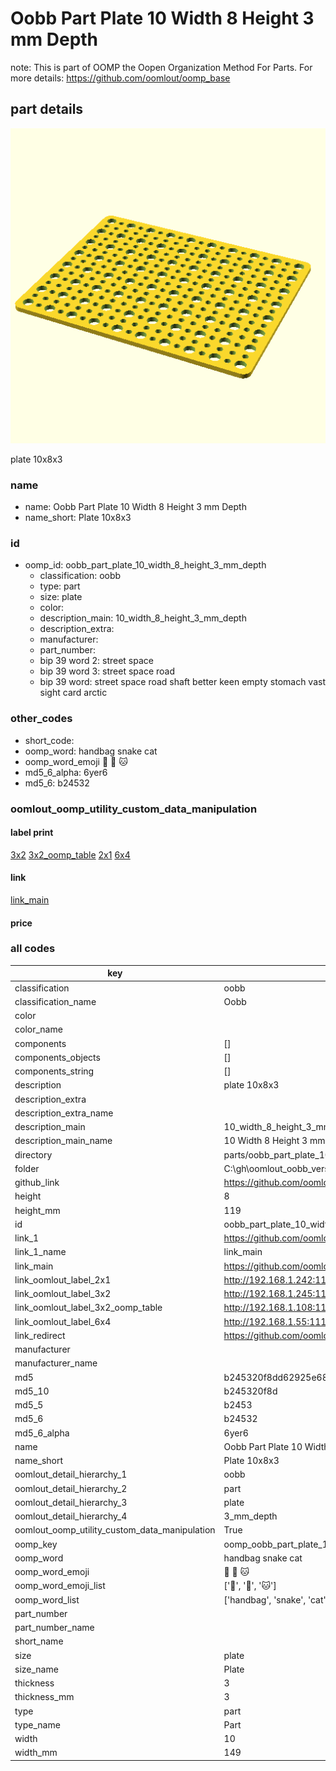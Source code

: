 # Oobb Part Plate 10 Width 8 Height 3 mm Depth  

note: This is part of OOMP the Oopen Organization Method For Parts. For more details: https://github.com/oomlout/oomp_base

##  part details
  

[![](3dpr.png)](3dpr.png)

plate 10x8x3



### name
* name: Oobb Part Plate 10 Width 8 Height 3 mm Depth
* name_short: Plate 10x8x3 
### id
* oomp_id: oobb_part_plate_10_width_8_height_3_mm_depth
  * classification: oobb
  * type: part
  * size: plate
  * color: 
  * description_main: 10_width_8_height_3_mm_depth
  * description_extra: 
  * manufacturer: 
  * part_number: 
  * bip 39 word 2: street space
  * bip 39 word 3: street space road
  * bip 39 word: street space road shaft better keen empty stomach vast sight card arctic

### other_codes
* short_code: 
* oomp_word: handbag snake cat
* oomp_word_emoji :handbag: :snake: :cat:
* md5_6_alpha: 6yer6
* md5_6: b24532






### oomlout_oomp_utility_custom_data_manipulation
#### label print
[3x2](http://192.168.1.245:1112/?label=oomp%206yer6)
[3x2_oomp_table](http://192.168.1.108:1112/?label=oomp%206yer6)
[2x1](http://192.168.1.242:1112/?label=oomp%206yer6)
[6x4](http://192.168.1.55:1112/?label=oomp%206yer6)    

#### link

[link_main](https://github.com/oomlout/oomlout_oobb_version_4_generated_parts/tree/main/navigation_oomp/oobb/part/plate/10_width_8_height_3_mm_depth/part)                              

#### price







### all codes 
| key | value |  
| --- | --- |  
| classification | oobb |  
| classification_name | Oobb |  
| color |  |  
| color_name |  |  
| components | [] |  
| components_objects | [] |  
| components_string | [] |  
| description | plate 10x8x3 |  
| description_extra |  |  
| description_extra_name |  |  
| description_main | 10_width_8_height_3_mm_depth |  
| description_main_name | 10 Width 8 Height 3 mm Depth |  
| directory | parts/oobb_part_plate_10_width_8_height_3_mm_depth |  
| folder | C:\gh\oomlout_oobb_version_4_generated_parts\parts\oobb_part_plate_10_width_8_height_3_mm_depth |  
| github_link | https://github.com/oomlout/oomlout_oomp_part_src/tree/main/parts/oobb_part_plate_10_width_8_height_3_mm_depth |  
| height | 8 |  
| height_mm | 119 |  
| id | oobb_part_plate_10_width_8_height_3_mm_depth |  
| link_1 | https://github.com/oomlout/oomlout_oobb_version_4_generated_parts/tree/main/navigation_oomp/oobb/part/plate/10_width_8_height_3_mm_depth/part |  
| link_1_name | link_main |  
| link_main | https://github.com/oomlout/oomlout_oobb_version_4_generated_parts/tree/main/navigation_oomp/oobb/part/plate/10_width_8_height_3_mm_depth/part |  
| link_oomlout_label_2x1 | http://192.168.1.242:1112/?label=oomp%206yer6 |  
| link_oomlout_label_3x2 | http://192.168.1.245:1112/?label=oomp%206yer6 |  
| link_oomlout_label_3x2_oomp_table | http://192.168.1.108:1112/?label=oomp%206yer6 |  
| link_oomlout_label_6x4 | http://192.168.1.55:1112/?label=oomp%206yer6 |  
| link_redirect | https://github.com/oomlout/oomlout_oobb_version_4_generated_parts/tree/main/parts/oobb_plate_10_08_03 |  
| manufacturer |  |  
| manufacturer_name |  |  
| md5 | b245320f8dd62925e68acc4f75f416b7 |  
| md5_10 | b245320f8d |  
| md5_5 | b2453 |  
| md5_6 | b24532 |  
| md5_6_alpha | 6yer6 |  
| name | Oobb Part Plate 10 Width 8 Height 3 mm Depth |  
| name_short | Plate 10x8x3  |  
| oomlout_detail_hierarchy_1 | oobb |  
| oomlout_detail_hierarchy_2 | part |  
| oomlout_detail_hierarchy_3 | plate |  
| oomlout_detail_hierarchy_4 | 3_mm_depth |  
| oomlout_oomp_utility_custom_data_manipulation | True |  
| oomp_key | oomp_oobb_part_plate_10_width_8_height_3_mm_depth |  
| oomp_word | handbag snake cat |  
| oomp_word_emoji | :handbag: :snake: :cat: |  
| oomp_word_emoji_list | [':handbag:', ':snake:', ':cat:'] |  
| oomp_word_list | ['handbag', 'snake', 'cat'] |  
| part_number |  |  
| part_number_name |  |  
| short_name |  |  
| size | plate |  
| size_name | Plate |  
| thickness | 3 |  
| thickness_mm | 3 |  
| type | part |  
| type_name | Part |  
| width | 10 |  
| width_mm | 149 |  
